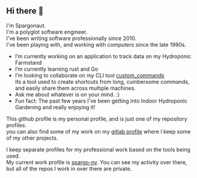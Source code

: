 ## Hi there 👋

I'm Spargonaut.  
I'm a polyglot software engineer.  
I've been writing software professionally since 2010.  
I've been playing with, and working with computers since the late 1990s.

- I’m currently working on an application to track data on my Hydroponic Farmstand
- I’m currently learning rust and Go
- I’m looking to collaborate on my CLI tool [custom_commands](https://github.com/the-lazy-devs/custom_commands)  
  Its a tool used to create shortcuts from long, cumbersome commands, and easily share them across multiple machines.
- Ask me about whatever is on your mind.  :)
- Fun fact:  The past few years I've been getting into Indoor Hydroponic Gardening and really enjoying it!

This github profile is my personal profile, and is just one of my repository profiles.  
you can also find some of my work on my [gitlab profile](https://gitlab.com/Spargonaut) where I keep some of my other
projects.  

I keep separate profiles for my professional work based on the tools being used.  
My current work profile is [spargo-nv](https://github.com/spargo-nv).
You can see my activity over there,  but all of the repos I work in over there are private.

<!--
**spargonaut/spargonaut** is a ✨ _special_ ✨ repository because its `README.md` (this file) appears on your GitHub profile.

Here are some ideas to get you started:

- 🔭 I’m currently working on ...
- 🌱 I’m currently learning ...
- 👯 I’m looking to collaborate on ...
- 🤔 I’m looking for help with ...
- 💬 Ask me about ...
- 📫 How to reach me: ...
- 😄 Pronouns: ...
- ⚡ Fun fact: ...
-->
